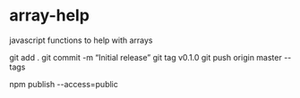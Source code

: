 # array-help
javascript functions to help with arrays


git add .
git commit -m “Initial release”
git tag v0.1.0
git push origin master --tags


npm publish --access=public 